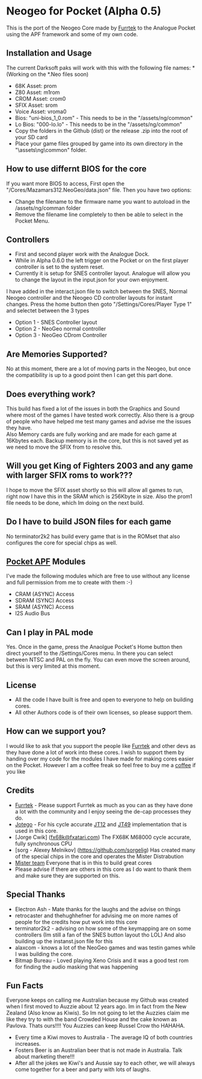 # Neogeo for Pocket (Alpha 0.5)

This is the port of the Neogeo Core made by [Furrtek](https://www.patreon.com/furrtek/posts) to the Analogue Pocket using the APF framework and some of my own code.

## Installation and Usage 
The current Darksoft paks will work with this with the following file names:
*(Working on the *.Neo files soon)
* 68K Asset: prom
* Z80 Asset: m1rom
* CROM Asset: crom0
* SFIX Asset: srom
* Voice Asset: vroma0
* Bios: "uni-bios_1_0.rom" - This needs to be in the "/assets/ng/common"
* Lo Bios: "000-lo.lo" - This needs to be in the "/assets/ng/common"
* Copy the folders in the Github (dist) or the release .zip into the root of your SD card
* Place your game files grouped by game into its own directory in the "\assets\ng\common" folder.

## How to use differnt BIOS for the core 
If you want more BIOS to access, First open the "/Cores/Mazamars312.NeoGeo/data.json" file. Then you have two options:
* Change the filename to the firmware name you want to autoload in the /assets/ng/comman folder 
* Remove the filename line completely to then be able to select in the Pocket Menu.

## Controllers 

* First and second player work with the Analogue Dock.
* While in Alpha 0.6.0 the left trigger on the Pocket or on the first player controller is set to the system reset.
* Currently it is setup for SNES controller layout. Analogue will allow you to change the layout in the input.json for your own enjoyment. 

I have added in the interact.json file to switch between the SNES, Normal Neogeo controller and the Neogeo CD controller layouts for instant changes. Press the home button then goto "/Settings/Cores/Player Type 1" and selectet between the 3 types
* Option 1 - SNES Controller layout 
* Option 2 - NeoGeo normal controller 
* Option 3 - NeoGeo CDrom Controller 

## Are Memories Supported?
No at this moment, there are a lot of moving parts in the Neogeo, but once the compatibility is up to a good point then I can get this part done. 

## Does everything work?
This build has fixed a lot of the issues in both the Graphics and Sound where most of the games I have tested work correctly. Also there is a group of people who have helped me test many games and advise me the issues they have.  
Also Memory cards are fully working and are made for each game at 16Kbytes each. Backup memory is in the core, but this is not saved yet as we need to move the SFIX from to resolve this.

## Will you get King of Fighters 2003 and any game with larger SFIX roms to work???
I hope to move the SFIX asset shortly so this will allow all games to run, right now I have this in the SRAM which is 256Kbyte in size. Also the prom1 file needs to be done, which Im doing on the next build.

## Do I have to build JSON files for each game
No terminator2k2 has build every game that is in the ROMset that also configures the core for special chips as well.

## [Pocket APF](https://www.analogue.co/developer/docs/overview) Modules
I've made the following modules which are free to use without any license and full permission from me to create with them :-)
* CRAM (ASYNC) Access
* SDRAM (SYNC) Access
* SRAM (ASYNC) Access
* I2S Audio Bus

## Can I play in PAL mode
Yes. Once in the game, press the Anaolgue Pocket's Home button then direct yourself to the /Settings/Cores menu. In there you can select between NTSC and PAL on the fly. You can even move the screen around, but this is very limited at this moment.

## License
* All the code I have built is free and open to everyone to help on building cores. 
* All other Authors code is of their own licenses, so please support them.

## How can we support you?
I would like to ask that you support the people like [Furrtek](https://www.patreon.com/furrtek/posts) and other devs as they have done a lot of work into these cores. I wish to support them by handing over my code for the modules I have made for making cores easier on the Pocket. However I am a coffee freak so feel free to buy me a [coffee](https://www.buymeacoffee.com/Ultrafp64) if you like

## Credits
* [Furrtek](https://www.patreon.com/furrtek/posts) - Please support Furrtek as much as you can as they have done a lot with the community and I enjoy seeing the de-cap processes they do.
* [Jotego](https://www.patreon.com/topapate) - For his cycle accurate [JT12](https://github.com/jotego/jt12) and [JT49](https://github.com/jotego/jt49) implementation that is used in this core.
* [Jorge Cwik] (fx68k@fxatari.com) The FX68K M68000 cycle accurate, fully synchronous CPU 
* [sorg - Alexey Melnikov] (https://github.com/sorgelig) Has created many of the special chips in the core and operates the Mister Distrabution 
* [Mister team](https://github.com/MiSTer-devel) Everyone that is in this to build great cores
* Please advise if there are others in this core as I do want to thank them and make sure they are supported on this.

## Special Thanks
* Electron Ash - Mate thanks for the laughs and the advise on things
* retrocaster and thehughhefner for advising me on more names of people for the credits how put work into this core
* terminator2k2 - advising on how some of the keymapping are on some controllers (Im still a fan of the SNES button layout tho LOL) And also building up the instanst.json file for this
* alaxcom - knows a lot of the NeoGeo games and was testin games while I was building the core.
* Bitmap Bureau - Loved playing Xeno Crisis and it was a good test rom for finding the audio masking that was happening

## Fun Facts
Everyone keeps on calling me Australian because my Github was created when I first moved to Auzzie about 12 years ago. Im in fact from the New Zealand (Also know as Kiwis). So Im not going to let the Auzzies claim me like they try to with the band Crowded House and the cake known as Pavlova. Thats ours!!!! 
You Auzzies can keep Russel Crow tho HAHAHA. 

* Every time a Kiwi moves to Australia - The average IQ of both countries increases.
* Fosters Beer is an Australian beer that is not made in Australia. Talk about marketing there!!!
* After all the jokes we Kiwi's and Aussie say to each other, we will always come together for a beer and party with lots of laughs.